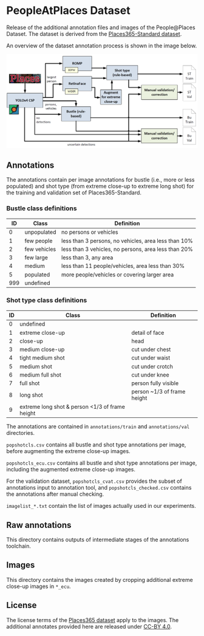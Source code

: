 # PeopleAtPlaces Dataset

Release of the additional annotation files and images of the People@Places Dataset. The dataset is derived from the [Places365-Standard dataset](http://places2.csail.mit.edu/download.html). 

An overview of the dataset annotation process is shown in the image below.

![Dataset creation diagram](dataset_creation.png?raw=true "Data creation")


## Annotations

The annotations contain per image annotations for bustle (i.e., more or less populated) and shot type (from extreme close-up to extreme long shot) for the training and validation set of Places365-Standard.

### Bustle class definitions

| ID | Class | Definition |
| ----------- | ----------- | ----------- |
| 0 | unpopulated | no persons or vehicles |
| 1 | few people | less than 3 persons, no vehicles, area less than 10% |
| 2 | few vehicles | less than 3 vehicles, no persons, area less than 20% |
| 3 | few large	| less than 3, any area |
| 4 | medium | less than 11 people/vehicles, area less than 30% |
| 5 | populated	| more people/vehicles or covering larger area |
| 999 | undefined | |

### Shot type class definitions

| ID | Class | Definition |
| ----------- | ----------- | ----------- |
| 0 | undefined | |
| 1 | extreme close-up | detail of face |
| 2 | close-up | head |
| 3 | medium close-up | cut under chest |
| 4 | tight medium shot | cut under waist |
| 5 | medium shot | cut under crotch |
| 6 | medium full shot | cut under knee |
| 7 | full shot | person fully visible |
| 8 | long shot | person ~1/3 of frame height |
| 9 | extreme long shot & person <1/3 of frame height |

The annotations are contained in `annotations/train` and `annotations/val` directories.

`popshotcls.csv` contains all bustle and shot type annotations per image, before augmenting the extreme close-up images.

`popshotcls_ecu.csv` contains all bustle and shot type annotations per image, including the augmented extreme close-up images.

For the validation dataset, `popshotcls_cvat.csv` provides the subset of annotations input to annotation tool, and `popshotcls_checked.csv` contains the annotations after manual checking.

`imagelist_*.txt` contain the list of images actually used in our experiments.

## Raw annotations

This directory contains outputs of intermediate stages of the annotations toolchain.

## Images

This directory contains the images created by cropping additional extreme close-up images in `*_ecu`. 

## License

The license terms of the [Places365 dataset](http://places2.csail.mit.edu/download.html) apply to the images. The additional annotates provided here are released under [CC-BY 4.0](https://creativecommons.org/licenses/by/4.0/).